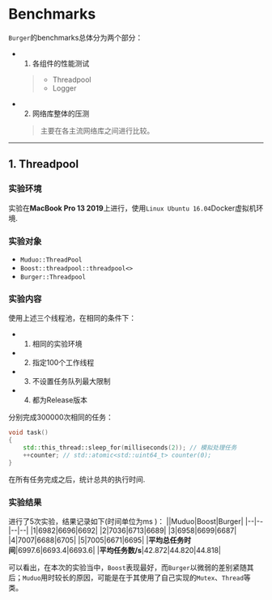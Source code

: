 # Benchmarks
`Burger`的benchmarks总体分为两个部分：
* 1. 各组件的性能测试
    > * Threadpool
    > * Logger
* 2. 网络库整体的压测
    > 主要在各主流网络库之间进行比较。

---
## 1. Threadpool
### 实验环境
实验在**MacBook Pro 13 2019**上进行，使用`Linux Ubuntu 16.04`Docker虚拟机环境.

### 实验对象
* `Muduo::ThreadPool`
* `Boost::threadpool::threadpool<>`
* `Burger::Threadpool`

### 实验内容
使用上述三个线程池，在相同的条件下：
* 1. 相同的实验环境
* 2. 指定$100$个工作线程
* 3. 不设置任务队列最大限制
* 4. 都为Release版本

分别完成$300000$次相同的任务：
```cpp
void task()
{
    std::this_thread::sleep_for(milliseconds(2)); // 模拟处理任务
    ++counter; // std::atomic<std::uint64_t> counter(0);
}
```
在所有任务完成之后，统计总共的执行时间.

### 实验结果
进行了5次实验，结果记录如下(时间单位为ms )：
||Muduo|Boost|Burger|
|--|--|--|--|
|1|6982|6696|6692|
|2|7036|6713|6689|
|3|6958|6699|6687|
|4|7007|6688|6705|
|5|7005|6671|6695|
|**平均总任务时间**|6997.6|6693.4|6693.6|
|**平均任务数/s**|42.872|44.820|44.818|


可以看出，在本次的实验当中，`Boost`表现最好，而`Burger`以微弱的差别紧随其后；`Muduo`用时较长的原因，可能是在于其使用了自己实现的`Mutex`、`Thread`等类。